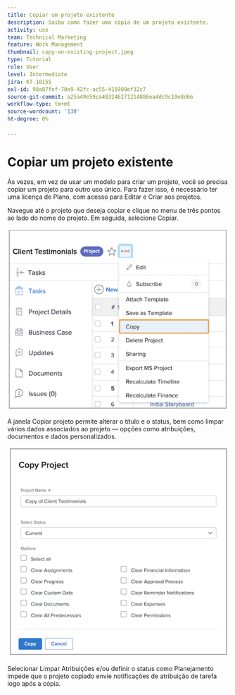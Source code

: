 ```yaml
---
title: Copiar um projeto existente
description: Saiba como fazer uma cópia de um projeto existente.
activity: use
team: Technical Marketing
feature: Work Management
thumbnail: copy-an-existing-project.jpeg
type: Tutorial
role: User
level: Intermediate
jira: KT-10155
exl-id: 90a87fef-70e9-42fc-ac55-415980ef32c7
source-git-commit: a25a49e59ca483246271214886ea4dc9c10e8d66
workflow-type: tm+mt
source-wordcount: '130'
ht-degree: 0%

---
```


# Copiar um projeto existente

Às vezes, em vez de usar um modelo para criar um projeto, você só precisa copiar um projeto para outro uso único. Para fazer isso, é necessário ter uma licença de Plano, com acesso para Editar e Criar aos projetos.

Navegue até o projeto que deseja copiar e clique no menu de três pontos ao lado do nome do projeto. Em seguida, selecione Copiar.

![Cr](assets/copy-existing-01.png)

A janela Copiar projeto permite alterar o título e o status, bem como limpar vários dados associados ao projeto — opções como atribuições, documentos e dados personalizados.

![Cr](assets/copy-existing-02.png)

Selecionar Limpar Atribuições e/ou definir o status como Planejamento impede que o projeto copiado envie notificações de atribuição de tarefa logo após a cópia.
